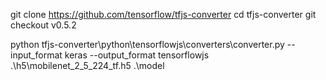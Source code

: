 git clone https://github.com/tensorflow/tfjs-converter
cd tfjs-converter
git checkout v0.5.2

python tfjs-converter\python\tensorflowjs\converters\converter.py --input_format keras --output_format tensorflowjs .\h5\mobilenet_2_5_224_tf.h5 .\model
